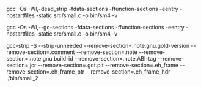gcc -Os -Wl,-dead_strip -fdata-sections -ffunction-sections -eentry -nostartfiles -static src/small.c -o bin/sm4 -v

gcc -Os -Wl,--gc-sections -fdata-sections -ffunction-sections -eentry -nostartfiles -static src/small.c -o bin/sm4 -v

gcc-strip -S --strip-unneeded --remove-section=.note.gnu.gold-version --remove-section=.comment --remove-section=.note --remove-section=.note.gnu.build-id --remove-section=.note.ABI-tag --remove-section=.jcr --remove-section=.got.plt --remove-section=.eh_frame --remove-section=.eh_frame_ptr --remove-section=.eh_frame_hdr ./bin/small_2
